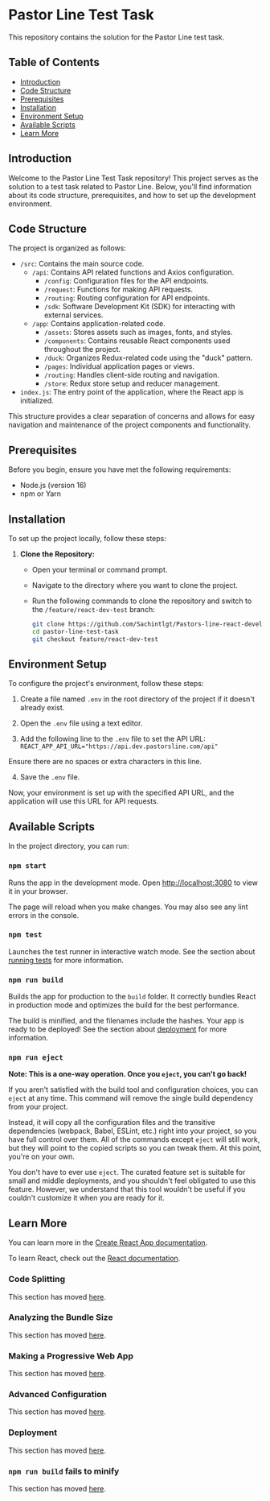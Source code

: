 # Pastor Line Test Task

This repository contains the solution for the Pastor Line test task.

## Table of Contents

- [Introduction](#introduction)
- [Code Structure](#code-structure)
- [Prerequisites](#prerequisites)
- [Installation](#installation)
- [Environment Setup](#environment-setup)
- [Available Scripts](#available-scripts)
- [Learn More](#learn-more)

## Introduction

Welcome to the Pastor Line Test Task repository! This project serves as the solution to a test task related to Pastor Line. Below, you'll find information about its code structure, prerequisites, and how to set up the development environment.

## Code Structure

The project is organized as follows:

- `/src`: Contains the main source code.
  - `/api`: Contains API related functions and Axios configuration.
    - `/config`: Configuration files for the API endpoints.
    - `/request`: Functions for making API requests.
    - `/routing`: Routing configuration for API endpoints.
    - `/sdk`: Software Development Kit (SDK) for interacting with external services.
  - `/app`: Contains application-related code.
    - `/assets`: Stores assets such as images, fonts, and styles.
    - `/components`: Contains reusable React components used throughout the project.
    - `/duck`: Organizes Redux-related code using the "duck" pattern.
    - `/pages`: Individual application pages or views.
    - `/routing`: Handles client-side routing and navigation.
    - `/store`: Redux store setup and reducer management.
- `index.js`: The entry point of the application, where the React app is initialized.

This structure provides a clear separation of concerns and allows for easy navigation and maintenance of the project components and functionality.

## Prerequisites

Before you begin, ensure you have met the following requirements:

- Node.js (version 16)
- npm or Yarn

## Installation

To set up the project locally, follow these steps:

1. **Clone the Repository:** 
   - Open your terminal or command prompt.
   - Navigate to the directory where you want to clone the project.
   - Run the following commands to clone the repository and switch to the `/feature/react-dev-test` branch:

     ```bash
     git clone https://github.com/Sachintlgt/Pastors-line-react-developer-test.git
     cd pastor-line-test-task
     git checkout feature/react-dev-test
     ```
## Environment Setup

To configure the project's environment, follow these steps:

1. Create a file named `.env` in the root directory of the project if it doesn't already exist.

2. Open the `.env` file using a text editor.

3. Add the following line to the `.env` file to set the API URL: `REACT_APP_API_URL="https://api.dev.pastorsline.com/api"`

Ensure there are no spaces or extra characters in this line.

4. Save the `.env` file.

Now, your environment is set up with the specified API URL, and the application will use this URL for API requests.

## Available Scripts

In the project directory, you can run:

### `npm start`

Runs the app in the development mode.
Open [http://localhost:3080](http://localhost:3080) to view it in your browser.

The page will reload when you make changes.
You may also see any lint errors in the console.

### `npm test`

Launches the test runner in interactive watch mode.
See the section about [running tests](https://facebook.github.io/create-react-app/docs/running-tests) for more information.

### `npm run build`

Builds the app for production to the `build` folder.
It correctly bundles React in production mode and optimizes the build for the best performance.

The build is minified, and the filenames include the hashes.
Your app is ready to be deployed!
See the section about [deployment](https://facebook.github.io/create-react-app/docs/deployment) for more information.

### `npm run eject`

**Note: This is a one-way operation. Once you `eject`, you can't go back!**

If you aren't satisfied with the build tool and configuration choices, you can `eject` at any time.
This command will remove the single build dependency from your project.

Instead, it will copy all the configuration files and the transitive dependencies (webpack, Babel, ESLint, etc.) right into your project, so you have full control over them.
All of the commands except `eject` will still work, but they will point to the copied scripts so you can tweak them.
At this point, you're on your own.

You don't have to ever use `eject`. The curated feature set is suitable for small and middle deployments, and you shouldn't feel obligated to use this feature. However, we understand that this tool wouldn't be useful if you couldn't customize it when you are ready for it.

## Learn More

You can learn more in the [Create React App documentation](https://facebook.github.io/create-react-app/docs/getting-started).

To learn React, check out the [React documentation](https://reactjs.org/).

### Code Splitting

This section has moved [here](https://facebook.github.io/create-react-app/docs/code-splitting).

### Analyzing the Bundle Size

This section has moved [here](https://facebook.github.io/create-react-app/docs/analyzing-the-bundle-size).

### Making a Progressive Web App

This section has moved [here](https://facebook.github.io/create-react-app/docs/making-a-progressive-web-app).

### Advanced Configuration

This section has moved [here](https://facebook.github.io/create-react-app/docs/advanced-configuration).

### Deployment

This section has moved [here](https://facebook.github.io/create-react-app/docs/deployment).

### `npm run build` fails to minify

This section has moved [here](https://facebook.github.io/create-react-app/docs/troubleshooting#npm-run-build-fails-to-minify).
